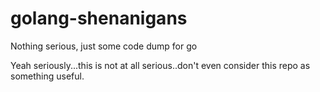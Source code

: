 # golang-shenanigans
Nothing serious, just some code dump for go

Yeah seriously...this is not at all serious..don't even consider 
this repo as something useful.
